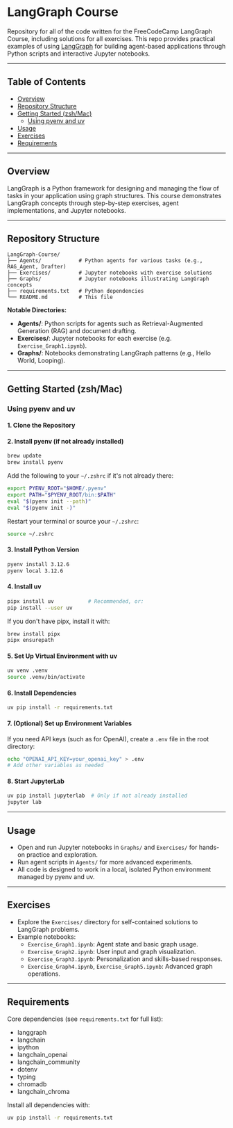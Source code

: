 # LangGraph Course


Repository for all of the code written for the FreeCodeCamp LangGraph Course, including solutions for all exercises. This repo provides practical examples of using [LangGraph](https://github.com/langchain-ai/langgraph) for building agent-based applications through Python scripts and interactive Jupyter notebooks.

---

## Table of Contents

- [Overview](#overview)
- [Repository Structure](#repository-structure)
- [Getting Started (zsh/Mac)](#getting-started-zshmac)
  - [Using pyenv and uv](#using-pyenv-and-uv)
- [Usage](#usage)
- [Exercises](#exercises)
- [Requirements](#requirements)

---

## Overview

LangGraph is a Python framework for designing and managing the flow of tasks in your application using graph structures. This course demonstrates LangGraph concepts through step-by-step exercises, agent implementations, and Jupyter notebooks.

---

## Repository Structure

```
LangGraph-Course/
├── Agents/            # Python agents for various tasks (e.g., RAG_Agent, Drafter)
├── Exercises/         # Jupyter notebooks with exercise solutions
├── Graphs/            # Jupyter notebooks illustrating LangGraph concepts
├── requirements.txt   # Python dependencies
└── README.md          # This file
```

**Notable Directories:**
- **Agents/**: Python scripts for agents such as Retrieval-Augmented Generation (RAG) and document drafting.
- **Exercises/**: Jupyter notebooks for each exercise (e.g. `Exercise_Graph1.ipynb`).
- **Graphs/**: Notebooks demonstrating LangGraph patterns (e.g., Hello World, Looping).

---

## Getting Started (zsh/Mac)

### Using pyenv and uv

#### 1. Clone the Repository

#### 2. Install pyenv (if not already installed)

```zsh
brew update
brew install pyenv
```

Add the following to your `~/.zshrc` if it's not already there:

```zsh
export PYENV_ROOT="$HOME/.pyenv"
export PATH="$PYENV_ROOT/bin:$PATH"
eval "$(pyenv init --path)"
eval "$(pyenv init -)"
```
Restart your terminal or source your `~/.zshrc`:

```zsh
source ~/.zshrc
```

#### 3. Install Python Version

```zsh
pyenv install 3.12.6
pyenv local 3.12.6
```

#### 4. Install uv

```zsh
pipx install uv           # Recommended, or:
pip install --user uv
```

If you don't have pipx, install it with:

```zsh
brew install pipx
pipx ensurepath
```

#### 5. Set Up Virtual Environment with uv

```zsh
uv venv .venv
source .venv/bin/activate
```

#### 6. Install Dependencies

```zsh
uv pip install -r requirements.txt
```

#### 7. (Optional) Set up Environment Variables

If you need API keys (such as for OpenAI), create a `.env` file in the root directory:

```zsh
echo "OPENAI_API_KEY=your_openai_key" > .env
# Add other variables as needed
```

#### 8. Start JupyterLab

```zsh
uv pip install jupyterlab  # Only if not already installed
jupyter lab
```

---

## Usage

- Open and run Jupyter notebooks in `Graphs/` and `Exercises/` for hands-on practice and exploration.
- Run agent scripts in `Agents/` for more advanced experiments.
- All code is designed to work in a local, isolated Python environment managed by pyenv and uv.

---

## Exercises

- Explore the `Exercises/` directory for self-contained solutions to LangGraph problems.
- Example notebooks:
  - `Exercise_Graph1.ipynb`: Agent state and basic graph usage.
  - `Exercise_Graph2.ipynb`: User input and graph visualization.
  - `Exercise_Graph3.ipynb`: Personalization and skills-based responses.
  - `Exercise_Graph4.ipynb`, `Exercise_Graph5.ipynb`: Advanced graph operations.

---

## Requirements

Core dependencies (see `requirements.txt` for full list):

- langgraph
- langchain
- ipython
- langchain_openai
- langchain_community
- dotenv
- typing
- chromadb
- langchain_chroma

Install all dependencies with:

```zsh
uv pip install -r requirements.txt
```



